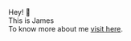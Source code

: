 Hey! 👋 <br>
This is James <br>
To know more about me <a href = "https://github.com/james3gh">visit here</a>.
